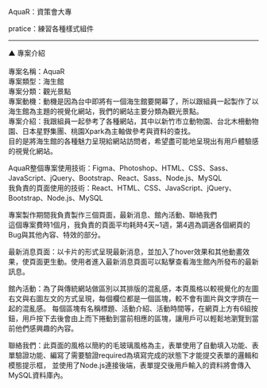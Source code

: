AquaR：資策會大專

pratice：練習各種樣式組件

<hr/>
▲ 專案介紹
<br/>
<br/>
專案名稱：AquaR
<br/>
專案類型：海生館
<br/>
專案分類：觀光景點
<br/>
專案動機：動機是因為台中即將有一個海生館要開幕了，所以跟組員一起製作了以海生館為主題的視覺化網站，我們的網站主要分類為觀光景點。
<br/>
專案介紹：我跟組員一起參考了各種網站，其中以新竹市立動物園、台北木柵動物園、日本星野集團、桃園Xpark為主軸做參考與資料的查找。
<br/>
目的是將海生館的各種魅力呈現給網站訪問者，希望盡可能地呈現出有用戶體驗感的視覺化網站。
<br/>

AquaR整個專案使用技術：Figma、Photoshop、HTML、CSS、Sass、JavaScript、jQuery、Bootstrap、React、Sass、Node.js、MySQL
<br/>
我負責的頁面使用的技術：React、HTML、CSS、JavaScript、jQuery、Bootstrap、Node.js、MySQL
<br/>

專案製作期間我負責製作三個頁面，最新消息、館內活動、聯絡我們
<br/>
這個專案費時1個月，我負責的頁面平均耗時4天~1週，第4週為調適各個網頁的Bug與其他內容、特效的部分。
<br/>

最新消息頁面：以卡片的形式呈現最新消息，並加入了hover效果和其他動畫效果，使頁面更生動。使用者進入最新消息頁面可以點擊查看海生館內所發布的最新訊息。
<br/>

館內活動：為了與傳統網站做區別以其排版的混亂感，本頁風格以較視覺化的左圖右文與右圖左文的方式呈現，每個欄位都是一個區塊，較不會有圖片與文字擠在一起的混亂感。
每個區塊有名稱標題、活動介紹、活動時間等，在網頁上方有6組按鈕，用戶按下去後會由上而下捲動到當前相應的區塊，讓用戶可以輕鬆地瀏覽到當前他們感興趣的內容。
<br/>

聯絡我們：此頁面的風格以簡約的毛玻璃風格為主，表單使用了自動填入功能、表單驗證功能、編寫了需要驗證required為填寫完成的狀態下才能提交表單的邏輯和模態提示框，
並使用了Node.js連接後端，表單提交後用戶輸入的資料將會傳入MySQL資料庫內。
